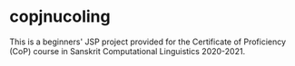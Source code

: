 # copjnucoling
This is a beginners' JSP project provided for the Certificate of Proficiency (CoP) course in Sanskrit Computational Linguistics 2020-2021.
